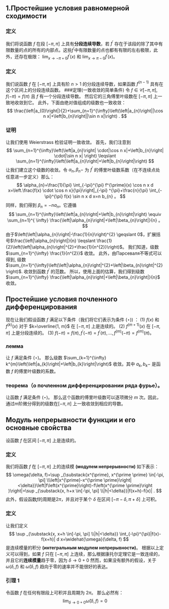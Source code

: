## 1.Простейшие условия равномерной сходимости
### 定义
我们将说函数 $f$ 在段 $[-\pi,\pi]$ 上具有**分段连续导数**，若 $f^{\prime}$ 存在于该段的除了其中有限数量的点的所有的内部点。这些$f^{\prime}$中有限数量的点也都有有限的左右极限，此外，还存在极限： $\lim _{x \rightarrow-\pi+0} f^ {\prime}( x)$ 和 $\lim _{x \rightarrow \pi-0} f^{\prime}(x)$。
### 定义
我们说函数 $f$ 在 $[-\pi,\pi]$ 上具有阶 $n>1$ 的分段连续导数，如果函数 $f^{(n-1)}$ 具有在这个区间上的分段连续函数。
###定理(一致收敛的简单条件)
令 $f \in \mathcal{C}[-\pi, \pi], f(-\pi)=f(\pi)$ 且 $f$ 有一个分段连续导数。 然后它的三角傅里叶级数在 $[-\pi,\pi]$ 上一致地收敛到它。 此外，下面由绝对值组成的级数也一致收敛：
$$
\frac{\left|a_{0}\right|}{2}+\sum_{n=1}^{\infty}\left(\left|a_{n}\right||\cos n x|+\left|b_{n}\right||\sin n x|\right) .
$$
### 证明
让我们使用 Weierstrass 检验证明一致收敛。
首先，我们注意到
$$
\sum_{n=1}^{\infty}\left(\left|a_{n}\right| \cdot|\cos n x|+\left|b_{n}\right| \cdot|\sin n x| \right) \leqslant \sum_{n=1}^{\infty}\left(\left|a_{n}\right|+\left|b_{n}\right|\right)
$$
让我们建立这个级数的收敛。令 $\alpha_{n}, \beta_{n}-$ 为 $f^{\prime}$ 的傅里叶级数系数​​（在不连续点处任意进一步定义）那么：
$$
\alpha_{n}=\frac{1}{\pi} \int_{-\pi}^{\pi} f^{\prime}(x) \cos n x d x=\left.\frac{f(x) \cdot \cos n x}{\pi}\right|_{-\pi} ^{\pi}+\frac{n}{\pi} \int_{-\pi}^{\pi} f(x) \sin n x d x=n b_{n} 。
$$
同样，我们得到 $\beta_{n}=-n a_{n}$。它遵循
$$
\sum_{n=1}^{\infty}\left(\left|a_{n}\right|+\left|b_{n}\right|\right) \equiv \sum_{n=1}^{ \infty} \frac{\left|\alpha_{n}\right|+\left|\beta_{n}\right|}{n} 。
$$
由于$\left(\left|\alpha_{n}\right|-\frac{1}{n}\right)^{2} \geqslant 0$，扩展括号$\frac{\left|\alpha_{n}\right|}{n} \leqslant \frac{1}{2}\left(\left|\alpha_{n}\right|^{2}+\frac{1}{n^{2}}\right)$。
我们知道，级数 $\sum_{n=1}^{\infty} \frac{1}{n^{2}}$ 收敛。
此外，由Парсеваля不等式可以得到, 级数 $\sum_{n=1}^{\infty}\left(\left|\alpha_{n}\right|^{2}+\left|\beta_{n}\right|^{2}\right)$. 收敛到函数 $f^{\prime}$ 的范数。
所以，使用上面的估算，我们得到级数 $\sum_{n=1}^{\infty} \frac{\left|\alpha_{n}\right|+\left|\beta_{n}\right|}{n}$ 收敛。

## Простейшие условия почленного дифференцирования
现在让我们假设函数 $f$ 满足以下条件（我们将它们表示为条件 $(\star))$ ：
(1) $f(x)$ 和 $f^{(k)}(x)$ 对于 $k=\overline{1, m}$ 在 $[-\pi, \pi]$ 上是连续的。
(2) $f^{(m+1)}(x)$ 在 $[-\pi, \pi]$ 上是分段连续的。
(3) $f(-\pi)=f(\pi), f^{\prime}(-\pi)=f^{\prime}(\pi), \ldots, f^{(m)} (-\pi)=f^{(m)}(\pi)$。
### лемма
让 $f$ 满足条件 $(\star)$。 那么级数 $\sum_{k=1}^{\infty} k^{m}\left(\left|a_{k}\right|+\left|b_{k}\right|\right)$ 收敛。其中 $a_{k}, b_{k}-$ 是函数 $f$ 的傅里叶级数的系数。
### теорема（о почленном дифференцировании ряда фурье）。
让函数 $f$ 满足条件 $(\star)$。 那么这个函数的傅里叶级数可以逐项微分 $m$ 次。因此，通过$m$阶微分得到的级数在$[-\pi,\pi]$ 上一致收敛到相应的导数。
## Модуль непрерывности функции и его основные свойства
设函数 $f$ 在区间 $[-\pi, \pi]$ 上是连续的。
### 定义
我们将函数 $f$ 在 $[-\pi, \pi]$ 上的连续模 **(модулем непрерывности)** 如下表示：
$$
\omega(\delta, f)=\sup _{\substack{x^{\prime}, x^{\prime \prime} \in[-\pi, \pi] \\\left|x^{\prime}-x^{\prime \prime}\right|<\delta}}\left|f\left(x^{\prime}\right)-f\left(x^{\prime \prime}\right )\right|=\sup _{\substack{x, h+x \in[-\pi, \pi] \\|h|<\delta}}|f(x+h)-f(x)| .
$$
此外，假设函数$f$的周期是$2\pi$，并且对于某个 $\delta$ 在区间 $[-\pi-\delta, \pi+\delta]$ 上可积。
### 定义
让我们定义
$$
\sup _{\substack{x, x+h \in[-\pi, \pi] \\|h|<\delta}} \int_{-\pi}^{\pi}|f(x)-f(x+h)| d x=\widehat{\omega}(\delta, f)
$$
是连续模量的积分 **(интегральным модулем непрерывности)**。
根据以上定义可以得到，如果 $f$ 只在 $[-\pi, \pi]$ 上连续，那么根据康托尔定理它是一致连续的，并且它的**连续模量**趋于零，因为 $\delta \rightarrow 0+0$
然而，如果没有额外的假设，关于 $\omega(\delta, f)$ 和 $\widehat{\omega}(\delta, f)$ 趋向于零的速率并不能很好的表达。
### 引理 1
令函数 $f$ 在任何有限段上可积并且周期为 $2\pi$。 那么必然有：$$
\lim _{\delta \rightarrow 0+0} \widehat{\omega}(\delta, f)=0
$$
